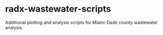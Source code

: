 # radx-wastewater-scripts
Additional plotting and analysis scripts for Miami-Dade county wastewater analysis.

